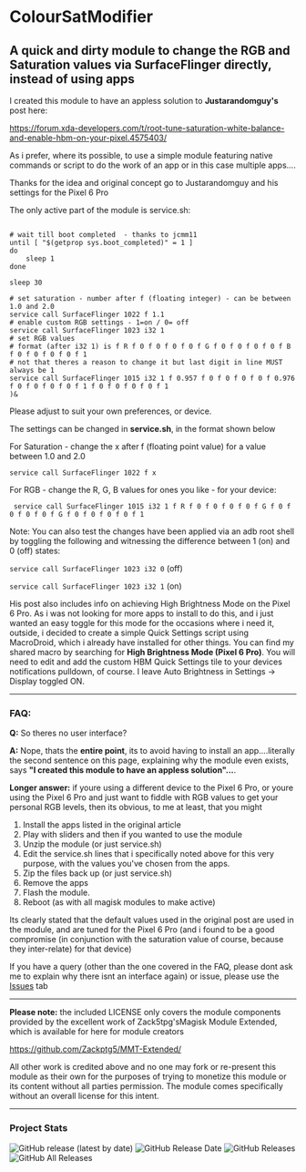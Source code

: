 # ColourSatModifier

## A quick and dirty module to change the RGB and Saturation values via SurfaceFlinger directly, instead of using apps

I created this module to have an appless solution to **Justarandomguy's** post here:

https://forum.xda-developers.com/t/root-tune-saturation-white-balance-and-enable-hbm-on-your-pixel.4575403/

As i prefer, where its possible, to use a simple module featuring native commands or script to do the work of 
an app or in this case multiple apps....

Thanks for the idea and original concept go to Justarandomguy and his settings for the Pixel 6 Pro

The only active part of the module is service.sh:

```(#!/system/bin/sh

# wait till boot completed  - thanks to jcmm11
until [ "$(getprop sys.boot_completed)" = 1 ]
do
	sleep 1
done

sleep 30

# set saturation - number after f (floating integer) - can be between 1.0 and 2.0
service call SurfaceFlinger 1022 f 1.1
# enable custom RGB settings - 1=on / 0= off
service call SurfaceFlinger 1023 i32 1
# set RGB values
# format (after i32 1) is f R f 0 f 0 f 0 f 0 f G f 0 f 0 f 0 f 0 f B f 0 f 0 f 0 f 0 f 1
# not that theres a reason to change it but last digit in line MUST always be 1
service call SurfaceFlinger 1015 i32 1 f 0.957 f 0 f 0 f 0 f 0 f 0.976 f 0 f 0 f 0 f 0 f 1 f 0 f 0 f 0 f 0 f 1
)&
```

Please adjust to suit your own preferences, or device.

The settings can be changed in **service.sh**, in the format shown below 

For Saturation - change the x after f (floating point value) for a value between 1.0 and 2.0

```service call SurfaceFlinger 1022 f x```

For RGB - change the R, G, B values for ones you like - for your device:

``` service call SurfaceFlinger 1015 i32 1 f R f 0 f 0 f 0 f 0 f G f 0 f 0 f 0 f 0 f G f 0 f 0 f 0 f 0 f 1```

Note: You can also test the changes have been applied via an adb root shell by toggling the following and witnessing the difference between 1 (on) and 0 (off) states:

```service call SurfaceFlinger 1023 i32 0``` (off)

```service call SurfaceFlinger 1023 i32 1``` (on)

His post also includes info on achieving High Brightness Mode on the Pixel 6 Pro. As i was not looking for more apps to install to do this, and i just wanted an easy toggle for this mode for the occasions where i need it, outside, i decided to create a simple Quick Settings script using MacroDroid, which i already have installed for other things. You can find my shared macro by searching for **High Brightness Mode (Pixel 6 Pro)**. You will need to edit and add the custom HBM Quick Settings tile to your devices notifications pulldown, of course. I leave Auto Brightness in Settings -> Display toggled ON. 

---

### FAQ:

**Q:** So theres no user interface?

**A:** Nope, thats the **entire point**, its to avoid having to install an app....literally the second sentence on this page, explaining why the module even exists, says **"I created this module to have an appless solution"...**. 

**Longer answer:** if youre using a different device to the Pixel 6 Pro, or youre using the Pixel 6 Pro and just want to fiddle with RGB values to get your personal RGB levels, then its obvious, to me at least, that you might

1) Install the apps listed in the original article
2) Play with sliders
and then if you wanted to use the module
3) Unzip the module (or just service.sh)
4) Edit the service.sh lines that i specifically noted above for this very purpose, with the values you've chosen from the apps. 
5) Zip the files back up (or just service.sh)
6) Remove the apps
7) Flash the module. 
8) Reboot (as with all magisk modules to make active)

Its clearly stated that the default values used in the original post are used in the module, and are tuned for the Pixel 6 Pro (and i found to be a good compromise (in conjunction with the saturation value of course, because they inter-relate) for that device)

If you have a query (other than the one covered in the FAQ, please dont ask me to explain why there isnt an interface again) or issue, please use the [Issues](https://github.com/adrianmmiller/ColourSatModifier/issues) tab 

---

**Please note:** the included LICENSE only covers the module components provided by the excellent work of Zack5tpg'sMagisk Module Extended, which is available for here for module creators

https://github.com/Zackptg5/MMT-Extended/

All other work is credited above and no one may fork or re-present this module as their own for the purposes of trying to monetize this module or its content without all parties permission. The module comes specifically without an overall license for this intent.



---


### Project Stats ###

![GitHub release (latest by date)](https://img.shields.io/github/v/release/adrianmmiller/ColourSatModifier?label=Release&style=plastic)
![GitHub Release Date](https://img.shields.io/github/release-date/adrianmmiller/ColourSatModifier?label=Release%20Date&style=plastic)
![GitHub Releases](https://img.shields.io/github/downloads/adrianmmiller/ColourSatModifier/latest/total?label=Downloads%20%28Latest%20Release%29&style=plastic)
![GitHub All Releases](https://img.shields.io/github/downloads/adrianmmiller/ColourSatModifier/total?label=Total%20Downloads%20%28All%20Releases%29&style=plastic)
